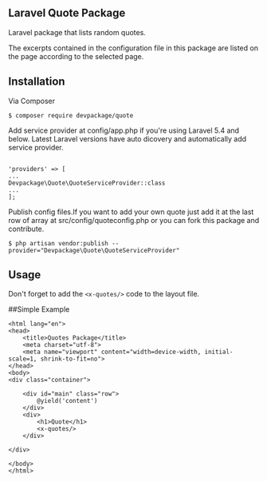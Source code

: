 
## Laravel Quote Package

Laravel package that lists random quotes.

The excerpts contained in the configuration file in this package are listed on the page according to the selected page.

## Installation

Via Composer

`$ composer require devpackage/quote
`

Add service provider at config/app.php if you're using Laravel 5.4 and below. Latest Laravel versions have auto dicovery and automatically add service provider.

```

'providers' => [
...
Devpackage\Quote\QuoteServiceProvider::class
...
];
```


Publish config files.If you want to add your own quote just add it at the last row of array at src/config/quoteconfig.php or you can fork this package and contribute.

`$ php artisan vendor:publish --provider="Devpackage\Quote\QuoteServiceProvider"`

## Usage
Don't forget to add the `<x-quotes/>` code to the layout file.

##Simple Example

```
<html lang="en">
<head>
    <title>Quotes Package</title>
    <meta charset="utf-8">
    <meta name="viewport" content="width=device-width, initial-scale=1, shrink-to-fit=no">
</head>
<body>
<div class="container">

    <div id="main" class="row">
        @yield('content')
    </div>
    <div>
        <h1>Quote</h1>
        <x-quotes/>
    </div>

</div>

</body>
</html>
```
